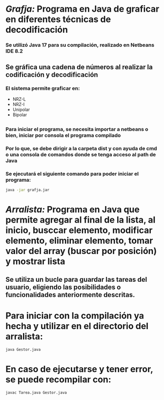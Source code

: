 # *Grafja:* Programa en Java de graficar en diferentes técnicas de decodificación #
### Se utilizó Java 17 para su compilación, realizado en Netbeans IDE 8.2 ###
## Se gráfica una cadena de números al realizar la codificación y decodificación ##
### El sistema permite graficar en: ### 
- NRZ-L
- NRZ-I
- Unipolar
- Bipolar
##
### Para iniciar el programa, se necesita importar a netbeans o bien, iniciar por consola el programa compilado ###
### Por lo que, se debe dirigir a la carpeta dist y con ayuda de cmd o una consola de comandos donde se tenga acceso al path de Java ###
### Se ejecutará el siguiente comando para poder iniciar el programa: 
```bash
java -jar grafja.jar
```
# *Arralista:* Programa en Java que permite agregar al final de la lista, al inicio, busccar elemento, modificar elemento, eliminar elemento, tomar valor del array (buscar por posición) y mostrar lista  #
## Se utiliza un bucle para guardar las tareas del usuario, eligiendo las posibilidades o funcionalidades anteriormente descritas. ##
# Para iniciar con la compilación ya hecha y utilizar en el directorio del arralista: #
```bash
java Gestor.java
```
# En caso de ejecutarse y tener error, se puede recompilar con: # 
```bash
javac Tarea.java Gestor.java
```
#
